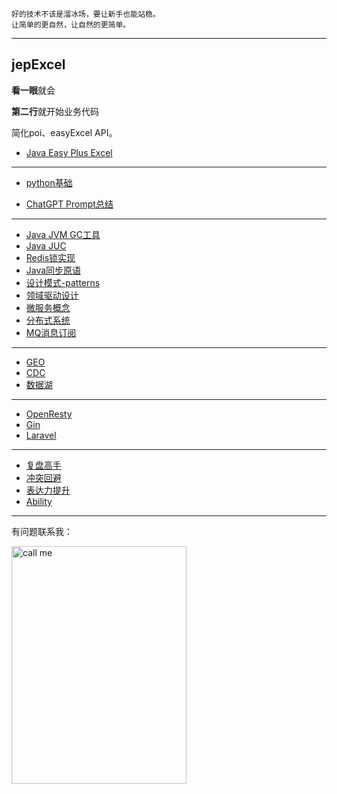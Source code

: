 ```
好的技术不该是溜冰场，要让新手也能站稳。
让简单的更自然，让自然的更简单。
```
---

## jepExcel

**看一眼**就会

**第二行**就开始业务代码

简化poi、easyExcel API。

+ [Java Easy Plus Excel](https://github.com/jeasyplus/jepexcel)

---

+ [python基础](https://jeasyplus.com/python/)

+ [ChatGPT Prompt总结](https://jeasyplus.com/chatGPT/ChatGPT文档.pdf)

---

+ [Java JVM GC工具](https://jeasyplus.com/java_gc)
+ [Java JUC](https://jeasyplus.com/java/juc)
+ [Redis锁实现](https://jeasyplus.com/redis/lock)
+ [Java同步原语](https://jeasyplus.com/java/lock)
+ [设计模式-patterns](https://jeasyplus.com/patterns)
+ [领域驱动设计](https://jeasyplus.com/ddd)
+ [微服务概念](https://jeasyplus.com/micro-services)
+ [分布式系统](https://jeasyplus.com/distributed-system)
+ [MQ消息订阅](https://jeasyplus.com/mq)


---


+ [GEO](https://jeasyplus.com/geo)
+ [CDC](https://jeasyplus.com/cdc)
+ [数据湖](https://jeasyplus.com/data-lakes)


---

+ [OpenResty](https://jeasyplus.com/open-resty)
+ [Gin](https://jeasyplus.com/gin)
+ [Laravel](https://jeasyplus.com/laravel)

---


+ [复盘高手](https://jeasyplus.com/thinking/retrospective)
+ [冲突回避](https://jeasyplus.com/thinking/fearofconflict)
+ [表达力提升](https://jeasyplus.com/thinking/speaking-skills)
+ [Ability](https://jeasyplus.com/thinking/ability)

---
有问题联系我：

<img src="https://jeasyplus.com/images/home/wechat_1618.JPG" alt="call me" width="280" height="380">